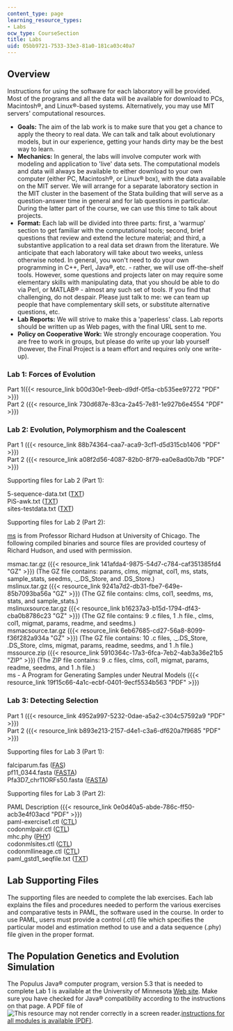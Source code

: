 ```yaml
---
content_type: page
learning_resource_types:
- Labs
ocw_type: CourseSection
title: Labs
uid: 05bb9721-7533-33e3-81a0-181ca03c40a7
---
```


Overview
--------

Instructions for using the software for each laboratory will be provided. Most of the programs and all the data will be available for download to PCs, Macintosh®, and Linux®-based systems. Alternatively, you may use MIT servers' computational resources.

*   **Goals:** The aim of the lab work is to make sure that you get a chance to apply the theory to real data. We can talk and talk about evolutionary models, but in our experience, getting your hands dirty may be the best way to learn.
*   **Mechanics:** In general, the labs will involve computer work with modeling and application to 'live' data sets. The computational models and data will always be available to either download to your own computer (either PC, Macintosh®, or Linux® box), with the data available on the MIT server. We will arrange for a separate laboratory section in the MIT cluster in the basement of the Stata building that will serve as a question-answer time in general and for lab questions in particular. During the latter part of the course, we can use this time to talk about projects.
*   **Format:** Each lab will be divided into three parts: first, a 'warmup' section to get familiar with the computational tools; second, brief questions that review and extend the lecture material; and third, a substantive application to a real data set drawn from the literature. We anticipate that each laboratory will take about two weeks, unless otherwise noted. In general, you won't need to do your own programming in C++, Perl, Java®, etc. - rather, we will use off-the-shelf tools. However, some questions and projects later on may require some elementary skills with manipulating data, that you should be able to do via Perl, or MATLAB® - almost any such set of tools. If you find that challenging, do not despair. Please just talk to me: we can team up people that have complementary skill sets, or substitute alternative questions, etc.
*   **Lab Reports:** We will strive to make this a 'paperless' class. Lab reports should be written up as Web pages, with the final URL sent to me.
*   **Policy on Cooperative Work:** We strongly encourage cooperation. You are free to work in groups, but please do write up your lab yourself (however, the Final Project is a team effort and requires only one write-up).

### Lab 1: Forces of Evolution

Part 1({{< resource_link b00d30e1-9eeb-d9df-0f5a-cb535ee97272 "PDF" >}})  
Part 2 ({{< resource_link 730d687e-83ca-2a45-7e81-1e927b6e4554 "PDF" >}})

### Lab 2: Evolution, Polymorphism and the Coalescent

Part 1 ({{< resource_link 88b74364-caa7-aca9-3cf1-d5d315cb1406 "PDF" >}})  
Part 2 ({{< resource_link a08f2d56-4087-82b0-8f79-ea0e8ad0b7db "PDF" >}})

Supporting files for Lab 2 (Part 1):

5-sequence-data.txt ([TXT](/courses/electrical-engineering-and-computer-science/6-877j-computational-evolutionary-biology-fall-2005/labs/5sequencedata.txt))  
PiS-awk.txt ([TXT](/courses/electrical-engineering-and-computer-science/6-877j-computational-evolutionary-biology-fall-2005/labs/PiSawk.txt))  
sites-testdata.txt ([TXT](/courses/electrical-engineering-and-computer-science/6-877j-computational-evolutionary-biology-fall-2005/labs/sitestestdata.txt))

Supporting files for Lab 2 (Part 2):

[ms](http://home.uchicago.edu/~rhudson1/source/mksamples.html) is from Professor Richard Hudson at University of Chicago. The following compiled binaries and source files are provided courtesy of Richard Hudson, and used with permission.

msmac.tar.gz ({{< resource_link 141afda4-9875-54d7-c784-caf351385fd4 "GZ" >}}) (The GZ file contains: params, clms, migmat, col1, ms, stats, sample\_stats, seedms, .\_.DS\_Store, and .DS\_Store.)  
mslinux.tar.gz ({{< resource_link 9241a7d2-db31-fbe7-649e-85b7093ba56a "GZ" >}}) (The GZ file contains: clms, col1, seedms, ms, stats, and sample\_stats.)  
mslinuxsource.tar.gz ({{< resource_link b16237a3-b15d-1794-df43-cba0b8786c23 "GZ" >}}) (The GZ file contains: 9 .c files, 1 .h file., clms, col1, migmat, params, readme, and seedms.)  
msmacsource.tar.gz ({{< resource_link 6eb67685-cd27-56a8-8099-f36f282a934a "GZ" >}}) (The GZ file contains: 10 .c files, .\_.DS\_Store, .DS\_Store, clms, migmat, params, readme, seedms, and 1 .h file.)  
mssource.zip ({{< resource_link 5910364c-17a3-6fca-7eb2-4ab3a36e21b5 "ZIP" >}}) (The ZIP file contains: 9 .c files, clms, col1, migmat, params, readme, seedms, and 1 .h file.)  
ms - A Program for Generating Samples under Neutral Models ({{< resource_link 19f15c66-4a1c-ecbf-0401-9ecf5534b563 "PDF" >}})

### Lab 3: Detecting Selection

Part 1 ({{< resource_link 4952a997-5232-0dae-a5a2-c304c57592a9 "PDF" >}})  
Part 2 ({{< resource_link b893e213-2157-d4e1-c3a6-df620a7f9685 "PDF" >}})

Supporting files for Lab 3 (Part 1):

falciparum.fas ([FAS](/courses/electrical-engineering-and-computer-science/6-877j-computational-evolutionary-biology-fall-2005/labs/falciparum.fas))  
pf11\_0344.fasta ([FASTA](/courses/electrical-engineering-and-computer-science/6-877j-computational-evolutionary-biology-fall-2005/labs/pf11_0344.fasta))  
Pfa3D7\_chr11ORFs50.fasta ([FASTA](/courses/electrical-engineering-and-computer-science/6-877j-computational-evolutionary-biology-fall-2005/labs/Pfa3D7_chr11ORFs50.fasta))

Supporting files for Lab 3 (Part 2):

PAML Description ({{< resource_link 0e0d40a5-abde-786c-ff50-acb3e4f03acd "PDF" >}})  
paml-exercise1.ctl ([CTL](/courses/electrical-engineering-and-computer-science/6-877j-computational-evolutionary-biology-fall-2005/labs/pamlexercise1.ctl))  
codonmlpair.ctl ([CTL](/courses/electrical-engineering-and-computer-science/6-877j-computational-evolutionary-biology-fall-2005/labs/codonmlpair.ctl))  
mhc.phy ([PHY](/courses/electrical-engineering-and-computer-science/6-877j-computational-evolutionary-biology-fall-2005/labs/mhc.phy))  
codonmlsites.ctl ([CTL](/courses/electrical-engineering-and-computer-science/6-877j-computational-evolutionary-biology-fall-2005/labs/codonmlsites.ctl))  
codonmllineage.ctl ([CTL](/courses/electrical-engineering-and-computer-science/6-877j-computational-evolutionary-biology-fall-2005/labs/codonmllineage.ctl))  
paml\_gstd1\_seqfile.txt ([TXT](/courses/electrical-engineering-and-computer-science/6-877j-computational-evolutionary-biology-fall-2005/labs/paml_gstd1_seqfile.txt))

Lab Supporting Files
--------------------

The supporting files are needed to complete the lab exercises. Each lab explains the files and procedures needed to perform the various exercises and comparative tests in PAML, the software used in the course. In order to use PAML, users must provide a control (.ctl) file which specifies the particular model and estimation method to use and a data sequence (.phy) file given in the proper format.

The Population Genetics and Evolution Simulation
------------------------------------------------

The Populus Java® computer program, version 5.3 that is needed to complete Lab 1 is available at the University of Minnesota [Web site](http://www.cbs.umn.edu/populus/purejava1). Make sure you have checked for Java® compatibility according to the instructions on that page. A PDF file of ![This resource may not render correctly in a screen reader.](/images/inacessible.gif)[instructions for all modules is available (PDF)](https://www.ableweb.org/biologylabs/wp-content/uploads/volumes/vol-21/6-barton.pdf).